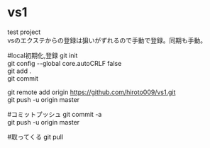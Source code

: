 # vs1
 test project  
 vsのエクステからの登録は狙いがずれるので手動で登録。同期も手動。  

#local初期化,登録
 git init  
 git config --global core.autoCRLF false  
 git add .  
 git commit  
  
 git remote add origin https://github.com/hiroto009/vs1.git  
 git push -u origin master  

#コミットプッシュ
 git commit -a  
 git push -u origin master  

#取ってくる
 git pull  

